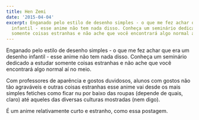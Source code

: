 ```yaml
---
title: Hen Zemi
date: '2015-04-04'
excerpt: Enganado pelo estilo de desenho simples - o que me fez achar que era um desenho
  infantil - esse anime não tem nada disso. Conheça um seminário dedicado a estudar
  somente coisas estranhas e não ache que você encontrará algo normal aí no meio.
---
```




Enganado pelo estilo de desenho simples - o que me fez achar que era um
desenho infantil - esse anime não tem nada disso. Conheça um seminário
dedicado a estudar somente coisas estranhas e não ache que você
encontrará algo normal aí no meio.

Com professores de aparência e gostos duvidosos, alunos com gostos não
tão agraváveis e outras coisas estranhas esse anime vai desde os mais
simples fetiches como ficar nu por baixo das roupas (depende de quais,
claro) até aqueles das diversas culturas mostradas (nem digo).

É um anime relativamente curto e estranho, como essa postagem.


